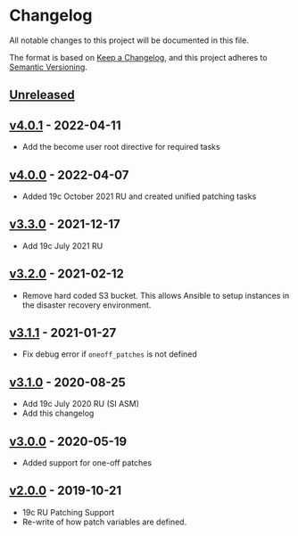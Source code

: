 # Changelog
All notable changes to this project will be documented in this file.

The format is based on [Keep a Changelog](https://keepachangelog.com/en/1.0.0/),
and this project adheres to [Semantic Versioning](https://semver.org/spec/v2.0.0.html).

## [Unreleased]

## [v4.0.1] - 2022-04-11
- Add the become user root directive for required tasks

## [v4.0.0] - 2022-04-07
- Added 19c October 2021 RU and created unified patching tasks

## [v3.3.0] - 2021-12-17
- Add 19c July 2021 RU

## [v3.2.0] - 2021-02-12
- Remove hard coded S3 bucket.  This allows Ansible to setup instances in the disaster recovery environment.

## [v3.1.1] - 2021-01-27
- Fix debug error if `oneoff_patches` is not defined

## [v3.1.0] - 2020-08-25
- Add 19c July 2020 RU (SI ASM)
- Add this changelog

## [v3.0.0] - 2020-05-19
- Added support for one-off patches

## [v2.0.0] - 2019-10-21
- 19c RU Patching Support
- Re-write of how patch variables are defined.

[Unreleased]: https://github.com/CruGlobal/ansible-oracle-psu/compare/v4.0.1...master

[v4.0.1]: https://github.com/CruGlobal/ansible-oracle-psu/compare/v4.4.0...v4.0.1
[v4.0.0]: https://github.com/CruGlobal/ansible-oracle-psu/compare/v3.3.0...v4.0.0
[v3.3.0]: https://github.com/CruGlobal/ansible-oracle-psu/compare/v3.2.0...v3.3.0
[v3.2.0]: https://github.com/CruGlobal/ansible-oracle-psu/compare/v3.1.1...v3.2.0
[v3.1.1]: https://github.com/CruGlobal/ansible-oracle-psu/compare/v3.1.0...v3.1.1
[v3.1.0]: https://github.com/CruGlobal/ansible-oracle-psu/compare/v3.0.0...v3.1.0
[v3.0.0]: https://github.com/CruGlobal/ansible-oracle-psu/compare/v2.0.0...v3.0.0
[v2.0.0]: https://github.com/CruGlobal/ansible-oracle-psu/releases/tag/v2.0.0
